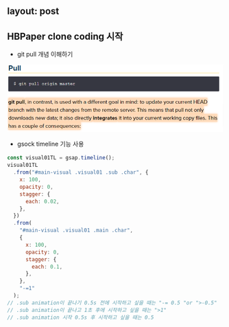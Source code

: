 ## layout: post

## HBPaper clone coding 시작

- git pull 개념 이해하기

<img src= "../assets/imgs/pull_screenCapture.png">

- gsock timeline 기능 사용

```javascript
const visual01TL = gsap.timeline();
visual01TL
  .from("#main-visual .visual01 .sub .char", {
    x: 100,
    opacity: 0,
    stagger: {
      each: 0.02,
    },
  })
  .from(
    "#main-visual .visual01 .main .char",
    {
      x: 100,
      opacity: 0,
      stagger: {
        each: 0.1,
      },
    },
    "-=1"
  );
// .sub animation이 끝나기 0.5s 전에 시작하고 싶을 때는 "-= 0.5 "or ">-0.5"
// .sub animation이 끝나고 1초 후에 시작하고 싶을 때는 ">1"
// .sub animation 시작 0.5s 후 시작하고 싶을 때는 0.5
```
